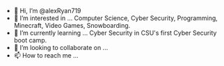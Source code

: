 - 👋 Hi, I’m @alexRyan719
- 👀 I’m interested in ... Computer Science, Cyber Security, Programming, Minecraft, Video Games, Snowboarding.
- 🌱 I’m currently learning ... Cyber Security in CSU's first Cyber Security boot camp.
- 💞️ I’m looking to collaborate on ...
- 📫 How to reach me ...

<!---
alexRyan719/alexRyan719 is a ✨ special ✨ repository because its `README.md` (this file) appears on your GitHub profile.
You can click the Preview link to take a look at your changes.
--->
